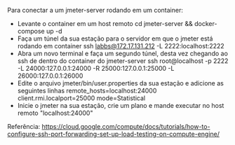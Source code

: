Para conectar a um jmeter-server rodando em um container:
   - Levante o container em um host remoto
       cd jmeter-server && docker-compose up -d
   - Faça um túnel da sua estação para o servidor em que o jmeter está rodando em container
       ssh labbs@172.17.131.212 -L 2222:localhost:2222
   - Abra um novo terminal e faça um segundo túnel, desta vez chegando ao ssh de dentro do container do jmeter-server
       ssh root@localhost -p 2222 -L 24000:127.0.0.1:24000 -R 25000:127.0.0.1:25000 -L 26000:127.0.0.1:26000
   - Edite o arquivo jmeter/bin/user.properties da sua estação e adicione as seguintes linhas
       remote_hosts=localhost:24000
       client.rmi.localport=25000
       mode=Statistical
   - Inicie o jmeter na sua estação, crie um plano e mande executar no host remoto "localhost:24000"

Referência: https://cloud.google.com/compute/docs/tutorials/how-to-configure-ssh-port-forwarding-set-up-load-testing-on-compute-engine/
